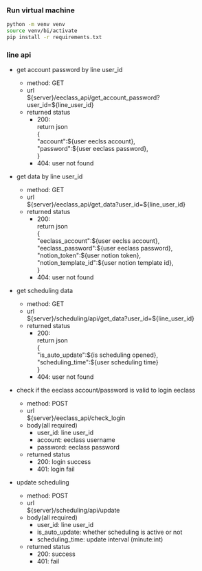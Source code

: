 ### Run virtual machine
```bash
python -m venv venv
source venv/bi/activate
pip install -r requirements.txt
```

### line api

- get account password by line user_id
  - method: GET
  - url\
      \$\{server\}/eeclass_api/get_account_password?user_id=\$\{line_user_id\}
  - returned status
    - 200:\
      return json\
      {\
        "account":\$\{user eeclss account\}, \
        "password":\$\{user eeclass password\},\
      }
    - 404: user not found

- get data by line user_id
  - method: GET
  - url\
      \$\{server\}/eeclass_api/get_data?user_id=\$\{line_user_id\}
  - returned status
    - 200:\
      return json\
      {\
        "eeclass_account":\$\{user eeclss account\}, \
        "eeclass_password":\$\{user eeclass password\},\
        "notion_token":\$\{user notion token\}, \
        "notion_template_id":\$\{user notion template id\},\
      }
    - 404: user not found

- get scheduling data
  - method: GET
  - url\
      \$\{server\}/scheduling/api/get_data?user_id=\$\{line_user_id\}
  - returned status
    - 200:\
      return json\
      {\
        "is_auto_update":\$\{is scheduling opened\},\
        "scheduling_time":\$\{user scheduling time\}\
      }
    - 404: user not found

- check if the eeclass account/password is valid to login eeclass
  - method: POST
  - url\
        \$\{server\}/eeclass_api/check_login
  - body(all required)
    - user_id: line user_id
    - account: eeclass username
    - password: eeclass password
  - returned status
    - 200: login success
    - 401: login fail

- update scheduling
  - method: POST
  - url\
        \$\{server\}/scheduling/api/update
  - body(all required)
    - user_id: line user_id
    - is_auto_update: whether scheduling is active or not
    - scheduling_time: update interval (minute:int)
  - returned status
    - 200: success
    - 401: fail
